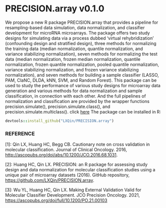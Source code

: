 # PRECISION.array v0.1.0

We propose a new R package PRECISION.array that provides a pipeline for resampling-based data simulation, data normalization, and classifier development for microRNA microarrays. The package offers two study designs for simulating data via a process dubbed ‘virtual rehybridization’ (confounding design and stratified design), three methods for normalizing the training data (median normalization, quantile normalization, and variance stabilizing normalization), seven methods for normalizing the test data (median normalization, frozen median normalization, quantile normalization, frozen quantile normalization, pooled quantile normalization, variance stabilizing normalization, and frozen variance stabilizing normalization), and seven methods for building a sample classifier (LASSO, PAM, ClaNC, DLDA, kNN, SVM, and Random Forest). This package can be used to study the performance of various study designs for microarray data generation and various methods for data normalization and sample classification, in connection with each other. And the full pipelines of normalization and classification are provided by the wrapper functions precision.simulate(), precision.simulate.class(), and precision.simulate.multiclass().
click [here](https://yyilin002.github.io/sa/)
The package can be installed in R:
```ruby
devtools::install_github("LXQin/PRECISION.array")
```

### REFERENCE

[1]: Qin LX, Huang HC, Begg CB. Cautionary note on cross validation in molecular classification. Journal of Clinical Oncology. 2016, http://ascopubs.org/doi/abs/10.1200/JCO.2016.68.1031.

[2]: Huang HC, Qin LX. PRECISION: an R package for assessing study design and data normalization for molecular classification studies using a unique pair of microarray datasets (2016). GitHub repository, https://github.com/LXQin/PRECISION.array.

[3]: Wu YL, Huang HC, Qin LX. Making External Validation Valid for Molecular Classifier Development. JCO Precision Oncology. 2021, 
https://ascopubs.org/doi/full/10.1200/PO.21.00103
